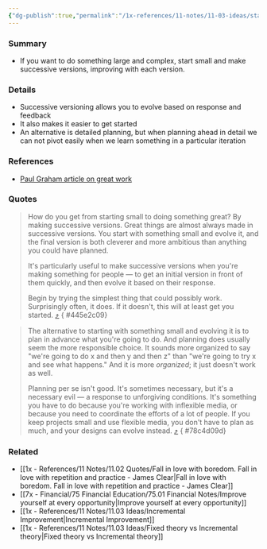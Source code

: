 ```yaml
---
{"dg-publish":true,"permalink":"/1x-references/11-notes/11-03-ideas/start-small-and-create-successive-versions/","title":"Start small and create successive versions","created":"2024-10-13T07:59:24.457+03:00","updated":"2024-10-13T08:09:04.420+03:00"}
---
```



### Summary
- If you want to do something large and complex, start small and make successive versions, improving with each version.

### Details
- Successive versioning allows you to evolve based on response and feedback
- It also makes it easier to get started
- An alternative is detailed planning, but when planning ahead in detail we can not pivot easily when we learn something in a particular iteration

### References
- [Paul Graham article on great work](https://www.paulgraham.com/greatwork.html)

### Quotes
> How do you get from starting small to doing something great? By making successive versions. Great things are almost always made in successive versions. You start with something small and evolve it, and the final version is both cleverer and more ambitious than anything you could have planned.
> 
> It's particularly useful to make successive versions when you're making something for people — to get an initial version in front of them quickly, and then evolve it based on their response.
> 
> Begin by trying the simplest thing that could possibly work. Surprisingly often, it does. If it doesn't, this will at least get you started. [⤴️](https://omnivore.app/me/how-to-do-great-work-190c6c53ae0#445e2c09-cb57-432b-962c-7e1ed7f51cd0) 
{ #445e2c09}


> The alternative to starting with something small and evolving it is to plan in advance what you're going to do. And planning does usually seem the more responsible choice. It sounds more organized to say "we're going to do x and then y and then z" than "we're going to try x and see what happens." And it is more _organized_; it just doesn't work as well.
> 
> Planning per se isn't good. It's sometimes necessary, but it's a necessary evil — a response to unforgiving conditions. It's something you have to do because you're working with inflexible media, or because you need to coordinate the efforts of a lot of people. If you keep projects small and use flexible media, you don't have to plan as much, and your designs can evolve instead. [⤴️](https://omnivore.app/me/how-to-do-great-work-190c6c53ae0#78c4d09d-4144-4b39-965d-ef28a65965c4) 
{ #78c4d09d}



### Related
- [[1x - References/11 Notes/11.02 Quotes/Fall in love with boredom. Fall in love with repetition and practice - James Clear\|Fall in love with boredom. Fall in love with repetition and practice - James Clear]]
- [[7x - Financial/75 Financial Education/75.01 Financial Notes/Improve yourself at every opportunity\|Improve yourself at every opportunity]]
- [[1x - References/11 Notes/11.03 Ideas/Incremental Improvement\|Incremental Improvement]]
- [[1x - References/11 Notes/11.03 Ideas/Fixed theory vs Incremental theory\|Fixed theory vs Incremental theory]]